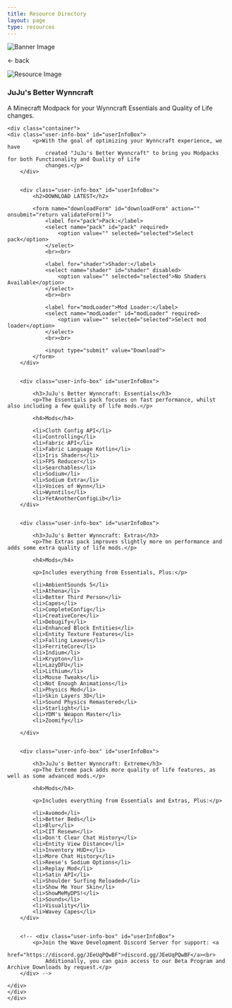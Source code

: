 ```yaml
---
title: Resource Directory
layout: page
type: resources
---
```

<style>
    hr.has-background-black {
        display: none;
    }

    h1.title {
        display: none;
    }
</style>
<link rel="stylesheet" href="https://api.scyted.tv/wave-development/dashboard/scytedtv-resources-mobile.css">
<body>
<script src="jujus-better-wynncraft.js"></script>

<div class="banner">
    <img src="https://cdn.scyted.tv/website-assets/resource-portal/banner.jpg" alt="Banner Image" class="banner-image">
  </div>

<div class="resource-container">
  
  <div class="resource-wrapper">
  
  <div class="resource-back" onclick="backButton()"><p>← back</p></div>

  <div class="resource-info-box">
    <img src="https://cdn.scyted.tv/jujus-better-wynncraft/logo.png" alt="Resource Image" class="resource-image">
    <h3>JuJu's Better Wynncraft</h3>
    A Minecraft Modpack for your Wynncraft Essentials and Quality of Life changes.
  </div>
  
  </div>
  
<div class="resource-box">

  <div id="login-container" class="login-container">
  </div>

  <style>
    .user-info-box {
        flex: 1;
        padding: 20px;
        background-color: #fff;
        border-radius: 8px;
        margin-top: 10px;
        text-align: left;
    }
    </style>
    <div class="container">
    <div class="user-info-box" id="userInfoBox">
            <p>With the goal of optimizing your Wynncraft experience, we have
                created "JuJu's Better Wynncraft" to bring you Modpacks for both Functionality and Quality of Life
                changes.</p>
        </div>


        <div class="user-info-box" id="userInfoBox">
            <h2>DOWNLOAD LATEST</h2>

            <form name="downloadForm" id="downloadForm" action="" onsubmit="return validateForm()">
                <label for="pack">Pack:</label>
                <select name="pack" id="pack" required>
                    <option value="" selected="selected">Select pack</option>
                </select>
                <br><br>

                <label for="shader">Shader:</label>
                <select name="shader" id="shader" disabled>
                    <option value="" selected="selected">No Shaders Available</option>
                </select>
                <br><br>

                <label for="modLoader">Mod Loader:</label>
                <select name="modLoader" id="modLoader" required>
                    <option value="" selected="selected">Select mod loader</option>
                </select>
                <br><br>

                <input type="submit" value="Download">
            </form>
        </div>


        <div class="user-info-box" id="userInfoBox">

            <h3>JuJu's Better Wynncraft: Essentials</h3>
            <p>The Essentials pack focuses on fast performance, whilst also including a few quality of life mods.</p>

            <h4>Mods</h4>

            <li>Cloth Config API</li>
            <li>Controlling</li>
            <li>Fabric API</li>
            <li>Fabric Language Kotlin</li>
            <li>Iris Shaders</li>
            <li>FPS Reducer</li>
            <li>Searchables</li>
            <li>Sodium</li>
            <li>Sodium Extra</li>
            <li>Voices of Wynn</li>
            <li>Wynntils</li>
            <li>YetAnotherConfigLib</li>
        </div>


        <div class="user-info-box" id="userInfoBox">

            <h3>JuJu's Better Wynncraft: Extras</h3>
            <p>The Extras pack improves slightly more on performance and adds some extra quality of life mods.</p>

            <h4>Mods</h4>

            <p>Includes everything from Essentials, Plus:</p>

            <li>AmbientSounds 5</li>
            <li>Athena</li>
            <li>Better Third Person</li>
            <li>Capes</li>
            <li>CompleteConfig</li>
            <li>CreativeCore</li>
            <li>Debugify</li>
            <li>Enhanced Block Entities</li>
            <li>Entity Texture Features</li>
            <li>Falling Leaves</li>
            <li>FerriteCore</li>
            <li>Indium</li>
            <li>Krypton</li>
            <li>LazyDFU</li>
            <li>Lithium</li>
            <li>Mouse Tweaks</li>
            <li>Not Enough Animations</li>
            <li>Physics Mod</li>
            <li>Skin Layers 3D</li>
            <li>Sound Physics Remastered</li>
            <li>Starlight</li>
            <li>YDM's Weapon Master</li>
            <li>Zoomify</li>

        </div>


        <div class="user-info-box" id="userInfoBox">

            <h3>JuJu's Better Wynncraft: Extreme</h3>
            <p>The Extreme pack adds more quality of life features, as well as some advanced mods.</p>

            <h4>Mods</h4>

            <p>Includes everything from Essentials and Extras, Plus:</p>

            <li>Avomod</li>
            <li>Better Beds</li>
            <li>Blur</li>
            <li>CIT Resewn</li>
            <li>Don't Clear Chat History</li>
            <li>Entity View Distance</li>
            <li>Inventory HUD+</li>
            <li>More Chat History</li>
            <li>Reese's Sodium Options</li>
            <li>Replay Mod</li>
            <li>Satin API</li>
            <li>Shoulder Surfing Reloaded</li>
            <li>Show Me Your Skin</li>
            <li>ShowMeMyDPS!</li>
            <li>Sounds</li>
            <li>Visuality</li>
            <li>Wavey Capes</li>
        </div>


        <!-- <div class="user-info-box" id="userInfoBox">
            <p>Join the Wave Development Discord Server for support: <a
                    href="https://discord.gg/JEeUqPQwBF">discord.gg/JEeUqPQwBF</a><br>
                Additionally, you can gain access to our Beta Program and Archive Downloads by request.</p>
        </div> -->

    </div>
    </div>
    </div>

<script src="https://api.scyted.tv/wave-development/dashboard/page-loading-script.js"></script>
<script src="index-script.js"></script>
<script src="insert-scripts.js"></script>
<script src="https://api.scyted.tv/wave-development/dashboard/mobile-redirect.js"></script>
<script async src="https://www.googletagmanager.com/gtag/js?id=G-LF3ZTHGQHE"></script>

</body>